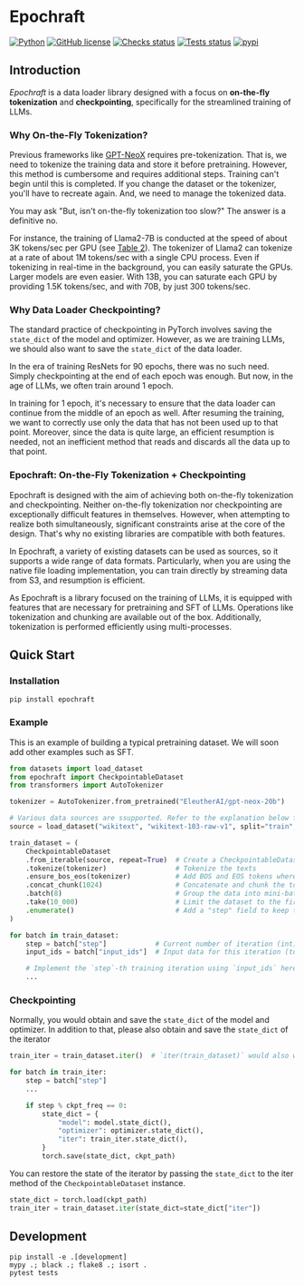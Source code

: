 # Epochraft

[![Python](https://img.shields.io/badge/python-3.8%20%7C%203.9%20%7C%203.10%20%7C%203.11-blue)](https://www.python.org)
[![GitHub license](https://img.shields.io/badge/license-MIT-blue.svg)](https://github.com/optuna/optuna)
[![Checks status](https://github.com/iwiwi/epochraft/actions/workflows/checks.yml/badge.svg?branch=main)](https://github.com/iwiwi/epochraft/actions)
[![Tests status](https://github.com/iwiwi/epochraft/actions/workflows/tests.yml/badge.svg?branch=main)](https://github.com/iwiwi/epochraft/actions)
[![pypi](https://img.shields.io/pypi/v/epochraft.svg)](https://pypi.python.org/pypi/epochraft)



## Introduction

*Epochraft* is a data loader library designed with a focus on **on-the-fly tokenization** and **checkpointing**, specifically for the streamlined training of LLMs.


### Why On-the-Fly Tokenization?

Previous frameworks like [GPT-NeoX](https://github.com/EleutherAI/gpt-neox) requires pre-tokenization. That is, we need to tokenize the training data and store it before pretraining. However, this method is cumbersome and requires additional steps. Training can't begin until this is completed. If you change the dataset or the tokenizer, you'll have to recreate again. And, we need to manage the tokenized data.

You may ask "But, isn't on-the-fly tokenization too slow?" The answer is a definitive no.

For instance, the training of Llama2-7B is conducted at the speed of about 3K tokens/sec per GPU (see [Table 2](https://arxiv.org/abs/2307.09288)). The tokenizer of Llama2 can tokenize at a rate of about 1M tokens/sec with a single CPU process. Even if tokenizing in real-time in the background, you can easily saturate the GPUs. Larger models are even easier. With 13B, you can saturate each GPU by providing 1.5K tokens/sec, and with 70B, by just 300 tokens/sec.



### Why Data Loader Checkpointing?

The standard practice of checkpointing in PyTorch involves saving the `state_dict` of the model and optimizer. However, as we are training LLMs, we should also want to save the `state_dict` of the data loader.

In the era of training ResNets for 90 epochs, there was no such need. Simply checkpointing at the end of each epoch was enough. But now, in the age of LLMs, we often train around 1 epoch.

In training for 1 epoch, it's necessary to ensure that the data loader can continue from the middle of an epoch as well. After resuming the training, we want to correctly use only the data that has not been used up to that point. Moreover, since the data is quite large, an efficient resumption is needed, not an inefficient method that reads and discards all the data up to that point.




### Epochraft: On-the-Fly Tokenization + Checkpointing

Epochraft is designed with the aim of achieving both on-the-fly tokenization and checkpointing. Neither on-the-fly tokenization nor checkpointing are exceptionally difficult features in themselves. However, when attempting to realize both simultaneously, significant constraints arise at the core of the design. That's why no existing libraries are compatible with both features.

In Epochraft, a variety of existing datasets can be used as sources, so it supports a wide range of data formats. Particularly, when you are using the native file loading implementation, you can train directly by streaming data from S3,
and resumption is efficient.

As Epochraft is a library focused on the training of LLMs, it is equipped with features that are necessary for pretraining and SFT of LLMs. Operations like tokenization and chunking are available out of the box. Additionally, tokenization is performed efficiently using multi-processes.








## Quick Start

### Installation

```
pip install epochraft
```

### Example

This is an example of building a typical pretraining dataset. We will soon add other examples such as SFT.

```python
from datasets import load_dataset
from epochraft import CheckpointableDataset
from transformers import AutoTokenizer

tokenizer = AutoTokenizer.from_pretrained("EleutherAI/gpt-neox-20b")

# Various data sources are ssupported. Refer to the explanation below for more details.
source = load_dataset("wikitext", "wikitext-103-raw-v1", split="train", streaming=True)

train_dataset = (
    CheckpointableDataset
    .from_iterable(source, repeat=True)  # Create a CheckpointableDataset from the source
    .tokenize(tokenizer)                 # Tokenize the texts
    .ensure_bos_eos(tokenizer)           # Add BOS and EOS tokens where necessary
    .concat_chunk(1024)                  # Concatenate and chunk the tokens into a fixed length of 1024 tokens
    .batch(8)                            # Group the data into mini-batches with a batch size of 8
    .take(10_000)                        # Limit the dataset to the first 10,000 batches
    .enumerate()                         # Add a "step" field to keep track of the training step
)

for batch in train_dataset:
    step = batch["step"]            # Current number of iteration (int)
    input_ids = batch["input_ids"]  # Input data for this iteration (torch.Tensor)

    # Implement the `step`-th training iteration using `input_ids` here
    ...
```

### Checkpointing

Normally, you would obtain and save the `state_dict` of the model and optimizer. In addition to that, please also obtain and save the `state_dict` of the iterator

```python
train_iter = train_dataset.iter()  # `iter(train_dataset)` would also work

for batch in train_iter:
    step = batch["step"]
    ...

    if step % ckpt_freq == 0:
        state_dict = {
            "model": model.state_dict(),
            "optimizer": optimizer.state_dict(),
            "iter": train_iter.state_dict(),
        }
        torch.save(state_dict, ckpt_path)
```

You can restore the state of the iterator by passing the `state_dict` to the iter method of the `CheckpointableDataset` instance.


```python
state_dict = torch.load(ckpt_path)
train_iter = train_dataset.iter(state_dict=state_dict["iter"])
```

## Development


```
pip install -e .[development]
mypy .; black .; flake8 .; isort .
pytest tests
```
